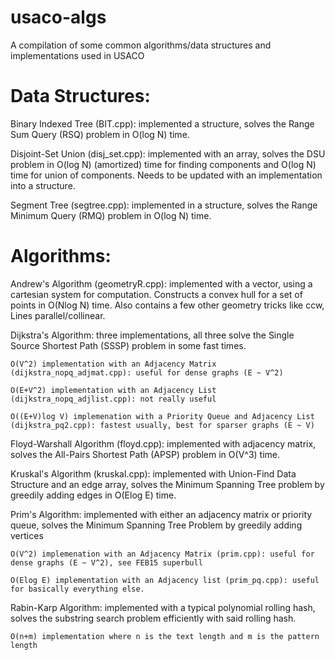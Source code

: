 # usaco-algs
A compilation of some common algorithms/data structures and implementations used in USACO 

# Data Structures: 
  Binary Indexed Tree (BIT.cpp): implemented a structure, solves the Range Sum Query (RSQ) problem in O(log N) time. 
  
  Disjoint-Set Union (disj_set.cpp): implemented with an array, solves the DSU problem in O(log N) (amortized) time for finding components and O(log N) time for union of components. Needs to be updated with an implementation into a structure. 
  
  Segment Tree (segtree.cpp): implemented in a structure, solves the Range Minimum Query (RMQ) problem in O(log N) time. 
  
# Algorithms: 
  Andrew's Algorithm (geometryR.cpp): implemented with a vector, using a cartesian system for computation. Constructs a convex hull for a set of points in O(Nlog N) time. Also contains a few other geometry tricks like ccw, Lines parallel/collinear. 
  
  Dijkstra's Algorithm: three implementations, all three solve the Single Source Shortest Path (SSSP) problem in some fast times. 
  
    O(V^2) implementation with an Adjacency Matrix (dijkstra_nopq_adjmat.cpp): useful for dense graphs (E ~ V^2) 
    
    O(E+V^2) implementation with an Adjacency List (dijkstra_nopq_adjlist.cpp): not really useful 
    
    O((E+V)log V) implemenation with a Priority Queue and Adjacency List (dijkstra_pq2.cpp): fastest usually, best for sparser graphs (E ~ V)
    
  Floyd-Warshall Algorithm (floyd.cpp): implemented with adjacency matrix, solves the All-Pairs Shortest Path (APSP) problem in O(V^3) time.
  
  Kruskal's Algorithm (kruskal.cpp): implemented with Union-Find Data Structure and an edge array, solves the Minimum Spanning Tree problem by greedily adding edges in O(Elog E) time. 
  
  Prim's Algorithm: implemented with either an adjacency matrix or priority queue, solves the Minimum Spanning Tree Problem by greedily adding vertices 
  
    O(V^2) implemenation with an Adjacency Matrix (prim.cpp): useful for dense graphs (E ~ V^2), see FEB15 superbull 
    
    O(Elog E) implementation with an Adjacency list (prim_pq.cpp): useful for basically everything else. 
  
  Rabin-Karp Algorithm: implemented with a typical polynomial rolling hash, solves the substring search problem efficiently with said rolling hash. 
    
    O(n+m) implementation where n is the text length and m is the pattern length 
  
